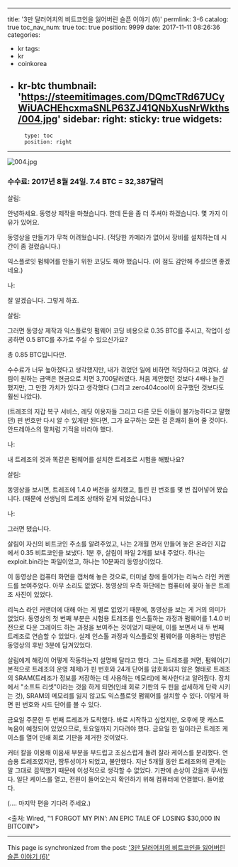 
---
title: '3만 달러어치의 비트코인을 잃어버린 슬픈 이야기 (6)'
permlink: 3-6
catalog: true
toc_nav_num: true
toc: true
position: 9999
date: 2017-11-11 08:26:36
categories:
- kr
tags:
- kr
- coinkorea
- kr-btc
thumbnail: 'https://steemitimages.com/DQmcTRd67UCyWiUACHEhcxmaSNLP63ZJ41QNbXusNrWkths/004.jpg'
sidebar:
    right:
        sticky: true
widgets:
    -
        type: toc
        position: right
---


![004.jpg](https://steemitimages.com/DQmcTRd67UCyWiUACHEhcxmaSNLP63ZJ41QNbXusNrWkths/004.jpg)

### 수수료: 2017년 8월 24일. 7.4 BTC = 32,387달러
  
살림:
  
안녕하세요. 동영상 제작을 마쳤습니다. 한데 돈을 좀 더 주셔야 하겠습니다. 몇 가지 이유가 있어요. 
  
동영상을 만들기가 무척 어려웠습니다. (적당한 카메라가 없어서 장비를 설치하는데 시간이 좀 걸렸습니다.)
  
익스플로잇 펌웨어를 만들기 위한 코딩도 해야 했습니다. (이 점도 감안해 주셨으면 좋겠네요.)
  
나:
  
잘 알겠습니다. 그렇게 하죠.
  
살림:
  
그러면 동영상 제작과 익스플로잇 펌웨어 코딩 비용으로 0.35 BTC를 주시고, 작업이 성공하면 0.5 BTC를 추가로 주실 수 있으신가요? 
  
총 0.85 BTC입니다만.
  
수수료가 너무 높아졌다고 생각했지만, 내가 겪었던 일에 비하면 적당하다고 여겼다. 살림이 원하는 금액은 현금으로 치면 3,700달러였다. 처음 제안했던 것보다 4배나 늘긴 했지만, 그 만한 가치가 있다고 생각했다 (그리고 zero404cool이 요구했던 것보다도 훨씬 나았다).
  
(트레조의 지갑 복구 서비스, 레딧 이용자들 그리고 다른 모든 이들이 불가능하다고 말했던) 핀 번호만 다시 알 수 있게만 된다면, 그가 요구하는 모든 걸 흔쾌히 들어 줄 것이다. 안드레아스의 말처럼 기적을 바라야 했다. 
  
나:
  
내 트레조의 것과 똑같은 펌웨어를 설치한 트레조로 시험을 해봤나요?
  
살림:
  
동영상을 보시면, 트레조에 1.4.0 버전을 설치했고, 틀린 핀 번호를 몇 번 집어넣어 봤습니다. (때문에 선생님의 트레조 상태와 같게 되었습니다.) 
  
나:
  
그러면 됐습니다.
  
살림이 자신의 비트코인 주소를 알려주었고, 나는 2개월 먼저 만들어 놓은 온라인 지갑에서 0.35 비트코인을 보냈다. 1분 후, 살림이 파일 2개를 보내 주었다. 하나는 exploit.bin라는 파일이었고, 하나는 10분짜리 동영상이었다. 
  
이 동영상은 컴퓨터 화면을 캡처해 놓은 것으로, 터미널 창에 들어가는 리눅스 라인 커맨드를 보여주었다. 아무 소리도 없었다. 동영상의 우측 하단에는 컴퓨터에 꽂아 놓은 트레조 사진이 있었다. 
  
리눅스 라인 커맨더에 대해 아는 게 별로 없었기 때문에, 동영상을 보는 게 거의 의미가 없었다. 동영상의 첫 번째 부분은 시험용 트레조를 인스톨하는 과정과 펌웨어를 1.4.0 버전으로 다운 그레이드 하는 과정을 보여주는 것이었기 때문에, 이를 보면서 내 두 번째 트레조로 연습할 수 있었다. 실제 인스톨 과정과 익스플로잇 펌웨어를 이용하는 방법은 동영상의 후반 3분에 담겨있었다. 
  
살림에게 해킹이 어떻게 작동하는지 설명해 달라고 했다. 그는 트레조를 켜면, 펌웨어(기본적으로 트레조의 운영 체제)가 핀 번호와 24개 단어를 암호화되지 않은 형태로 트레조의 SRAM(트레조가 정보를 저장하는 데 사용하는 메모리)에 복사한다고 알려줬다. 장치에서 "소프트 리셋"이라는 것을 하게 되면(인쇄 회로 기판의 두 핀을 섬세하게 단락 시키는 것), SRAM의 메모리를 잃지 않고도 익스플로잇 펌웨어를 설치할 수 있다. 이렇게 하면 핀 번호와 시드 단어를 볼 수 있다.
  
금요일 주문한 두 번째 트레조가 도착했다. 바로 시작하고 싶었지만, 오후에 팟 캐스트 녹음이 예정되어 있었으므로, 토요일까지 기다려야 했다. 금요일 한 일이라곤 트레조 케이스를 열어 인쇄 회로 기판을 제거한 것이었다. 
  
커터 칼을 이용해 이음새 부분을 부드럽고 조심스럽게 돌려 잘라 케이스를 분리했다. 연습용 트레조였지만, 땀투성이가 되었고, 불안했다. 지난 5개월 동안 트레조와의 관계는 말 그대로 끔찍했기 때문에 이성적으로 생각할 수 없었다. 기판에 손상이 갔을까 무서웠다. 일단 케이스를 열고, 전원이 들어오는지 확인하기 위해 컴퓨터에 연결했다. 들어왔다. 
  
(.... 마지막 편을 기다려 주세요.)
  
<출처: Wired, "‘I FORGOT MY PIN’: AN EPIC TALE OF LOSING $30,000 IN BITCOIN">

- - -

This page is synchronized from the post: ['3만 달러어치의 비트코인을 잃어버린 슬픈 이야기 (6)'](https://steemit.com/@pius.pius/3-6)
